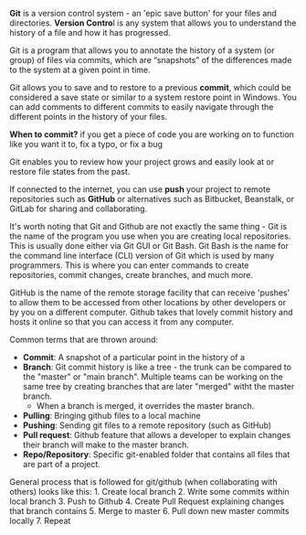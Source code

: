**Git** is a version control system - an 'epic save button' for your files and directories. **Version Contro**l is any system that allows you to understand the history of a file and how it has progressed.

Git is a program that allows you to annotate the history of a system (or group) of files via commits, which are “snapshots” of the differences made to the system at a given point in time.

Git allows you to save and to restore to a previous **commit**, which could be considered a save state or similar to a system restore point in Windows. You can add comments to different commits to easily navigate through the different points in the history of your files.

**When to commit?**
if you get a piece of code you are working on to function like you want it to, fix a typo, or fix a bug

Git enables you to review how your project grows and easily look at or restore file states from the past. 

If connected to the internet, you can use **push** your project to remote repositories such as **GitHub** or alternatives such as Bitbucket, Beanstalk, or GitLab for sharing and collaborating.

It's worth noting that Git and Github are not exactly the same thing - Git is the name of the program you use when you are creating local repositories. This is usually done either via Git GUI or Git Bash. Git Bash is the name for the command line interface (CLI) version of Git which is used by many programmers. This is where you can enter commands to create repositories, commit changes, create branches, and much more.

GitHub is the name of the remote storage facility that can receive 'pushes' to allow them to be accessed from other locations by other developers or by you on a different computer. Github takes that lovely commit history and hosts it online so that you can access it from any computer.

Common terms that are thrown around:
- **Commit**: A snapshot of a particular point in the history of a 
- **Branch**:  Git commit history is like a tree - the trunk can be compared to the "master" or "main branch". Multiple teams can be working on the same tree by creating branches that are later "merged" witht the master branch. 
	- When a branch is merged, it overrides the master branch. 
- **Pulling**: Bringing github files to a local machine
- **Pushing**: Sending git files to a remote repository (such as GitHub)
- **Pull request**: Github feature that allows a developer to explain changes their branch will make to the master branch. 
- **Repo/Repository**: Specific git-enabled folder that contains all files that are part of a project.

General process that is followed for git/github (when collaborating with others) looks like this: 
	1.  Create local branch
	2.  Write some commits within local branch
	3.  Push to Github
	4.  Create Pull Request explaining changes that branch contains
	5.  Merge to master
	6.  Pull down new master commits locally
	7.  Repeat